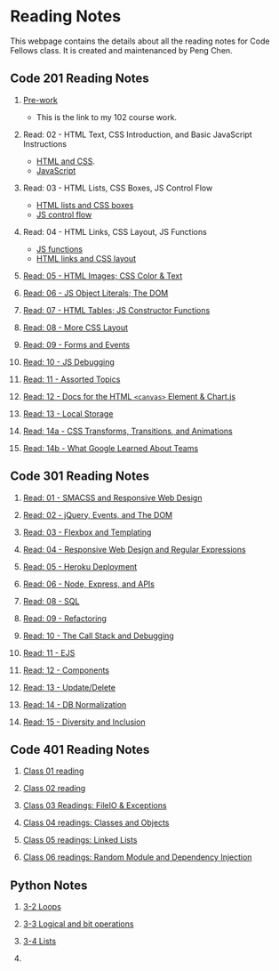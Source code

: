 # Reading Notes
This webpage contains the details about all the reading notes for Code Fellows class. It is created and maintenanced by Peng Chen.
## Code 201 Reading Notes
1. [Pre-work](https://pengchen11.github.io/learning-journal/)
   - This is the link to my 102 course work. 
2. Read: 02 - HTML Text, CSS Introduction, and Basic JavaScript Instructions
   - [HTML and CSS](https://pengchen11.github.io/reading-notes/201/class-02). 
   - [JavaScript](https://pengchen11.github.io/learning-journal/read_08)

3. Read: 03 - HTML Lists, CSS Boxes, JS Control Flow
   - [HTML lists and CSS boxes](https://pengchen11.github.io/reading-notes/201/class-03)
   - [JS control flow](https://pengchen11.github.io/learning-journal/read_08)

4. Read: 04 - HTML Links, CSS Layout, JS Functions
   - [JS functions](https://pengchen11.github.io/learning-journal/read_08)
   - [HTML links and CSS layout](https://pengchen11.github.io/reading-notes/201/class-04)
  
5. [Read: 05 - HTML Images; CSS Color & Text](https://pengchen11.github.io/reading-notes/201/class-05)
  
6. [Read: 06 - JS Object Literals; The DOM](https://pengchen11.github.io/reading-notes/201/class-06)
7. [Read: 07 - HTML Tables; JS Constructor Functions](https://pengchen11.github.io/reading-notes/201/class-07)
8. [Read: 08 - More CSS Layout](https://pengchen11.github.io/reading-notes/201/class-08)
9.  [Read: 09 - Forms and Events](https://pengchen11.github.io/reading-notes/201/class-09)

10. [Read: 10 - JS Debugging](https://pengchen11.github.io/reading-notes/201/class-10)

11. [Read: 11 - Assorted Topics](https://pengchen11.github.io/reading-notes/201/class-11)
  
12. [Read: 12 - Docs for the HTML ```<canvas>``` Element & Chart.js](https://pengchen11.github.io/reading-notes/201/class-12)

13. [Read: 13 - Local Storage](https://pengchen11.github.io/reading-notes/201/class-13)

14. [Read: 14a - CSS Transforms, Transitions, and Animations](https://pengchen11.github.io/reading-notes/201/class-14)
  
15. [Read: 14b - What Google Learned About Teams](https://pengchen11.github.io/reading-notes/201/class-15)

## Code 301 Reading Notes
1. [Read: 01 - SMACSS and Responsive Web Design](https://pengchen11.github.io/reading-notes/301/301-01)

2. [Read: 02 - jQuery, Events, and The DOM](https://pengchen11.github.io/reading-notes/301/301-02)

3. [Read: 03 - Flexbox and Templating](https://pengchen11.github.io/reading-notes/301/301-03)

4. [Read: 04 - Responsive Web Design and Regular Expressions](https://pengchen11.github.io/reading-notes/301/301-04)

5. [Read: 05 - Heroku Deployment](https://pengchen11.github.io/reading-notes/301/301-05)

6. [Read: 06 - Node, Express, and APIs](https://pengchen11.github.io/reading-notes/301/301-06)

7. [Read: 08 - SQL](https://pengchen11.github.io/reading-notes/301/301-07)

8. [Read: 09 - Refactoring](https://pengchen11.github.io/reading-notes/301/301-09)

9. [Read: 10 - The Call Stack and Debugging](https://pengchen11.github.io/reading-notes/301/301-10)

10. [Read: 11 - EJS](https://pengchen11.github.io/reading-notes/301/301-11)

11. [Read: 12 - Components](https://pengchen11.github.io/reading-notes/301/301-12)

12. [Read: 13 - Update/Delete](https://pengchen11.github.io/reading-notes/301/301-13)

13. [Read: 14 - DB Normalization](https://pengchen11.github.io/reading-notes/301/301-14)

14. [Read: 15 - Diversity and Inclusion](https://pengchen11.github.io/reading-notes/301/301-15)

## Code 401 Reading Notes
1. [Class 01 reading](https://pengchen11.github.io/reading-notes/401/401-01)
   
2. [Class 02 reading](https://pengchen11.github.io/reading-notes/401/401-02)
   
3. [Class 03 Readings: FileIO & Exceptions](https://pengchen11.github.io/reading-notes/401/401-03)
   
4. [Class 04 readings: Classes and Objects](https://pengchen11.github.io/reading-notes/401/401-04)

5. [Class 05 readings: Linked Lists](https://pengchen11.github.io/reading-notes/401/401-05)

6. [Class 06 readings: Random Module and Dependency Injection](401/401-06.md)

## Python Notes
1. [3-2 Loops](https://pengchen11.github.io/reading-notes/python/3-2)
   
2. [3-3 Logical and bit operations](https://pengchen11.github.io/reading-notes/python/3-3)
   
3. [3-4 Lists](https://pengchen11.github.io/reading-notes/python/3-4)
   
4. 